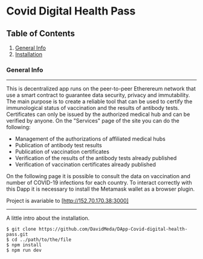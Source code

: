 # Covid Digital Health Pass

## Table of Contents
1. [General Info](#general-info)
3. [Installation](#installation)
### General Info
***
This is decentralized app runs on the peer-to-peer Etherereum network that use a smart contract to guarantee data security, privacy and immutability. The main purpose is to create a reliable tool that can be used to certify the immunological status of vaccination and the results of antibody tests.
Certificates can only be issued by the authorized medical hub and can be verified by anyone.
On the "Services" page of the site you can do the following:

* Management of the authorizations of affiliated medical hubs
* Publication of antibody test results
* Publication of vaccination certificates
* Verification of the results of the antibody tests already published
* Verification of vaccination certificates already published

On the following page it is possible to consult the data on vaccination and number of COVID-19 infections for each country.
To interact correctly with this Dapp it is necessary to install the Metamask wallet as a browser plugin. 

Project is avariable to [http://152.70.170.38:3000]
***
A little intro about the installation. 
```
$ git clone https://github.com/DavidMeda/DApp-Covid-digital-health-pass.git
$ cd ../path/to/the/file
$ npm install
$ npm run dev
```
